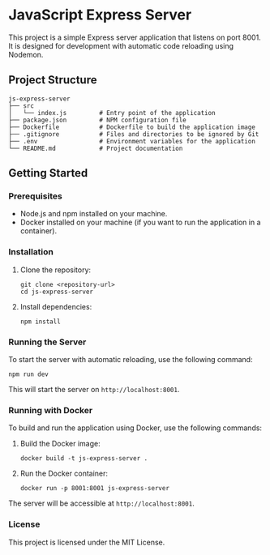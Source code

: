 # JavaScript Express Server

This project is a simple Express server application that listens on port 8001. It is designed for development with automatic code reloading using Nodemon.

## Project Structure

```
js-express-server
├── src
│   └── index.js         # Entry point of the application
├── package.json         # NPM configuration file
├── Dockerfile           # Dockerfile to build the application image
├── .gitignore           # Files and directories to be ignored by Git
├── .env                 # Environment variables for the application
└── README.md            # Project documentation
```

## Getting Started

### Prerequisites

- Node.js and npm installed on your machine.
- Docker installed on your machine (if you want to run the application in a container).

### Installation

1. Clone the repository:

   ```
   git clone <repository-url>
   cd js-express-server
   ```

2. Install dependencies:

   ```
   npm install
   ```

### Running the Server

To start the server with automatic reloading, use the following command:

```
npm run dev
```

This will start the server on `http://localhost:8001`.

### Running with Docker

To build and run the application using Docker, use the following commands:

1. Build the Docker image:

   ```
   docker build -t js-express-server .
   ```

2. Run the Docker container:

   ```
   docker run -p 8001:8001 js-express-server
   ```

The server will be accessible at `http://localhost:8001`.

### License

This project is licensed under the MIT License.